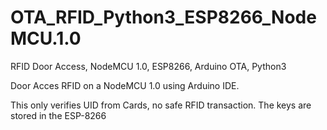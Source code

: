 # OTA_RFID_Python3_ESP8266_NodeMCU.1.0
RFID Door Access, NodeMCU 1.0, ESP8266, Arduino OTA, Python3

Door Acces RFID on a NodeMCU 1.0 using Arduino IDE.

This only verifies UID from Cards, no safe RFID transaction.
The keys are stored in the ESP-8266
